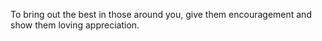 To bring out the best in those around you, give them encouragement and show them loving appreciation.
